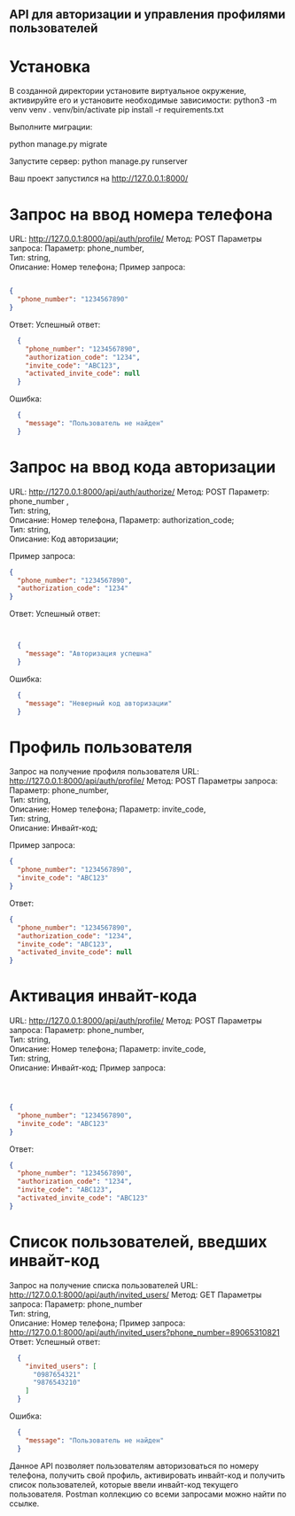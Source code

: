 ## API для авторизации и управления профилями пользователей
 # Установка
В созданной директории установите виртуальное окружение, активируйте его и установите необходимые зависимости: python3 -m venv venv . venv/bin/activate pip install -r requirements.txt

Выполните миграции:

python manage.py migrate

Запустите сервер: python manage.py runserver

Ваш проект запустился на http://127.0.0.1:8000/

# Запрос на ввод номера телефона
URL: http://127.0.0.1:8000/api/auth/profile/
Метод: POST
Параметры запроса:
Параметр:	phone_number,    
Тип: string,	    	
Описание: Номер телефона;
Пример запроса:
```json

{
  "phone_number": "1234567890"
}
```
Ответ:
Успешный ответ:
```json
  {
    "phone_number": "1234567890",
    "authorization_code": "1234",
    "invite_code": "ABC123",
    "activated_invite_code": null
  }
```
Ошибка:
```json
  {
    "message": "Пользователь не найден"
  }
```
# Запрос на ввод кода авторизации
URL: http://127.0.0.1:8000/api/auth/authorize/
Метод: POST
Параметр:	phone_number  ,  
Тип: string,   	
Описание: Номер телефона,
Параметр:	authorization_code;   
Тип: string,	    	
Описание:  Код авторизации;

Пример запроса:
```json
{
  "phone_number": "1234567890",
  "authorization_code": "1234"
}
```
Ответ:
Успешный ответ:
```json


  {
    "message": "Авторизация успешна"
  }
```
Ошибка:
```json
  {
    "message": "Неверный код авторизации"
  }
```

# Профиль пользователя
Запрос на получение профиля пользователя
URL: http://127.0.0.1:8000/api/auth/profile/
Метод: POST
Параметры запроса:
Параметр:	phone_number,    
Тип: string,	    	
Описание: Номер телефона;
Параметр:	invite_code,   
Тип: string,	    	
Описание:  Инвайт-код;

Пример запроса:
```json
{
  "phone_number": "1234567890",
  "invite_code": "ABC123"
}
```
Ответ:
```json
{
  "phone_number": "1234567890",
  "authorization_code": "1234",
  "invite_code": "ABC123",
  "activated_invite_code": null
}
```
# Активация инвайт-кода
URL: http://127.0.0.1:8000/api/auth/profile/
Метод: POST
Параметры запроса:
Параметр:	phone_number,    
Тип: string,	    	
Описание: Номер телефона;
Параметр:	invite_code,   
Тип: string,	    	
Описание:  Инвайт-код;
Пример запроса:
```json



{
  "phone_number": "1234567890",
  "invite_code": "ABC123"
}
```
Ответ:
```json
{
  "phone_number": "1234567890",
  "authorization_code": "1234",
  "invite_code": "ABC123",
  "activated_invite_code": "ABC123"
}
```
# Список пользователей, введших инвайт-код
Запрос на получение списка пользователей
URL: http://127.0.0.1:8000/api/auth/invited_users/
Метод: GET
Параметры запроса:
Параметр:	phone_number    
Тип: string,	    	
Описание: Номер телефона;
Пример запроса:
http://127.0.0.1:8000/api/auth/invited_users?phone_number=89065310821
Ответ:
Успешный ответ:
```json
  {
    "invited_users": [
      "0987654321"
      "9876543210"
    ]
  }
```
Ошибка:
```json
  {
    "message": "Пользователь не найден"
  }
```

Данное API позволяет пользователям авторизоваться по номеру телефона, получить свой профиль, активировать инвайт-код и получить список пользователей, которые ввели инвайт-код текущего пользователя.
Postman коллекцию со всеми запросами можно найти по ссылке.
